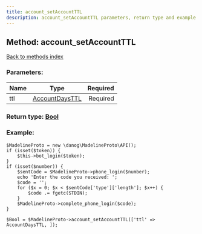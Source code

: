 ```yaml
---
title: account_setAccountTTL
description: account_setAccountTTL parameters, return type and example
---
```

## Method: account\_setAccountTTL  
[Back to methods index](index.md)


### Parameters:

| Name     |    Type       | Required |
|----------|:-------------:|---------:|
|ttl|[AccountDaysTTL](../types/AccountDaysTTL.md) | Required|


### Return type: [Bool](../types/Bool.md)

### Example:


```
$MadelineProto = new \danog\MadelineProto\API();
if (isset($token)) {
    $this->bot_login($token);
}
if (isset($number)) {
    $sentCode = $MadelineProto->phone_login($number);
    echo 'Enter the code you received: ';
    $code = '';
    for ($x = 0; $x < $sentCode['type']['length']; $x++) {
        $code .= fgetc(STDIN);
    }
    $MadelineProto->complete_phone_login($code);
}

$Bool = $MadelineProto->account_setAccountTTL(['ttl' => AccountDaysTTL, ]);
```
